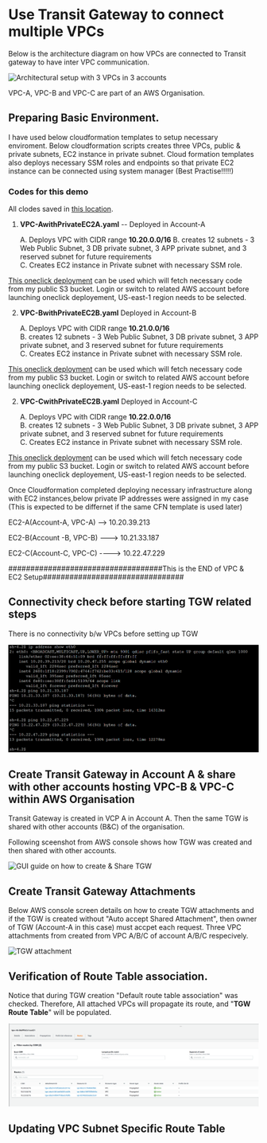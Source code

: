 # Use Transit Gateway to connect multiple VPCs

Below is the architecture diagram on how VPCs are connected to Transit gateway to have inter VPC communication. 

![Architectural setup with 3 VPCs in 3 accounts](https://raw.githubusercontent.com/thesatwik/PublicProjects/main/2-TransitGateway-ConnectVPCs/02%20Diagrams/Trasit%20Gatway_VPC%20Setup.png)

VPC-A, VPC-B and VPC-C are part of an AWS Organisation. 

## Preparing Basic Environment. 

I have used below cloudformation templates to setup necessary enviroment. 
Below cloudformation scripts creates three VPCs, public & private subnets, EC2 instance in private subnet. 
Cloud formation templates also deploys necessary SSM roles and endpoints so that private EC2 instance can be connected using system manager (Best Practise!!!!!)


### Codes for this demo
All clodes saved in [this location](https://github.com/thesatwik/PublicProjects/tree/main/2-TransitGateway-ConnectVPCs/01%20Code). 


1. **VPC-AwithPrivateEC2A.yaml**    -- Deployed in Account-A  

    A. Deploys VPC with CIDR range **10.20.0.0/16**
    B. creates 12 subnets - 3 Web Public Subnet, 3 DB private subnet, 3 APP  private subnet, and 3 reserved subnet for future requirements   
    C. Creates EC2 instance in Private subnet with necessary SSM role.   

[This oneclick deployment](https://console.aws.amazon.com/cloudformation/home?region=us-east-1#/stacks/create/review?templateURL=https://thesatwiklab.s3.amazonaws.com/Codes/2-TransitGateway-ConnectVPCs/VPC-AwithPrivateEC2A.yaml&stackName=VPC-AwithPrivateEC2 ) can be used which will fetch necessary code from my public S3 bucket.  Login or switch to related AWS account before launching oneclick deployement, US-east-1 region needs to be selected. 

2. **VPC-BwithPrivateEC2B.yaml**    Deployed in Account-B  

    A. Deploys VPC with CIDR range **10.21.0.0/16**  
    B. creates 12 subnets - 3 Web Public Subnet, 3 DB private subnet, 3 APP  private subnet, and 3 reserved subnet for future requirements   
    C. Creates EC2 instance in Private subnet with necessary SSM role.   

[This oneclick deployment](https://console.aws.amazon.com/cloudformation/home?region=us-east-1#/stacks/create/review?templateURL=https://thesatwiklab.s3.amazonaws.com/Codes/2-TransitGateway-ConnectVPCs/VPC-BwithPrivateEC2B.yaml&stackName=VPC-BwithPrivateEC2 ) can be used which will fetch necessary code from my public S3 bucket.  Login or switch to related AWS account before launching oneclick deployement, US-east-1 region needs to be selected. 


2. **VPC-CwithPrivateEC2B.yaml**    Deployed in Account-C  

    A. Deploys VPC with CIDR range **10.22.0.0/16**  
    B. creates 12 subnets - 3 Web Public Subnet, 3 DB private subnet, 3 APP  private subnet, and 3 reserved subnet for future requirements   
    C. Creates EC2 instance in Private subnet with necessary SSM role.   

[This oneclick deployment](https://console.aws.amazon.com/cloudformation/home?region=us-east-1#/stacks/create/review?templateURL=https://thesatwiklab.s3.amazonaws.com/Codes/2-TransitGateway-ConnectVPCs/VPC-CwithPrivateEC2C.yaml&stackName=VPC-CwithPrivateEC2 ) can be used which will fetch necessary code from my public S3 bucket.  Login or switch to related AWS account before launching oneclick deployement, US-east-1 region needs to be selected. 

Once Cloudformation completed deploying necessary infrastructure along with EC2 instances,below private IP addresses were assigned in my case (This is expected to be differnet if the same CFN template is used later)

EC2-A(Account-A, VPC-A)  --> 10.20.39.213

EC2-B(Account -B, VPC-B) ---> 10.21.33.187

EC2-C(Account-C, VPC-C) ----> 10.22.47.229


###################################This is the END of VPC & EC2 Setup################################

## Connectivity check before starting TGW related steps 

There is no connectivity b/w VPCs before setting up TGW

![No Connectivity](https://github.com/thesatwik/PublicProjects/blob/main/2-TransitGateway-ConnectVPCs/02%20Diagrams/BeforeTGW-VPCsCantCommunicate.png)


## Create Transit Gateway in Account A  & share with other accounts hosting VPC-B & VPC-C within AWS Organisation 

Transit Gateway is created in VCP A in Account A. Then the same TGW is shared with other accounts (B&C) of the organisation. 


Following sceenshot from AWS console shows how TGW was created and then shared with other accounts. 

![GUI guide on how to create & Share TGW](https://github.com/thesatwik/PublicProjects/blob/10f6f407abfe671fe7f5a0b8365fc17823b767f8/2-TransitGateway-ConnectVPCs/02%20Diagrams/Create%20&%20Share%20TGW.png)

## Create Transit Gateway Attachments   

Below AWS console screen details on how to create TGW attachments and if the TGW is created without "Auto accept Shared Attachment", then owner of TGW (Account-A in this case) must accpet each request. 
Three VPC attachments from created from VPC A/B/C of account A/B/C respecively. 

![TGW attachment](https://github.com/thesatwik/PublicProjects/blob/main/2-TransitGateway-ConnectVPCs/02%20Diagrams/TransitGatewayAttachments.png)


## Verification of Route Table association. 

Notice that during TGW creation "Default route table association" was checked. Therefore, All attached VPCs will propagate its route, and "**TGW Route Table**" will be populated. 


![TGW Default RT](https://github.com/thesatwik/PublicProjects/blob/main/2-TransitGateway-ConnectVPCs/02%20Diagrams/TGWDefaultRT.png)


## Updating VPC Subnet Specific Route Table